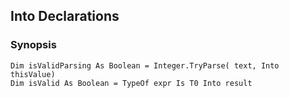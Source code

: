 ## Into Declarations

### Synopsis


```vbnet
Dim isValidParsing As Boolean = Integer.TryParse( text, Into thisValue)
Dim isValid As Boolean = TypeOf expr Is T0 Into result
```